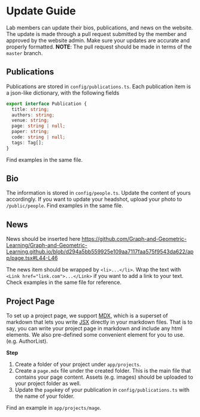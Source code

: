 # Update Guide

Lab members can update their bios, publications, and news on the website. The update is made through a pull request submitted by the member and approved by the website admin. Make sure your updates are accurate and properly formatted.
**NOTE**: The pull request should be made in terms of the `master` branch.

## Publications
Publications are stored in `config/publications.ts`. Each publication item is a json-like dictionary, with the following fields

```typescript
export interface Publication {
  title: string;
  authors: string;
  venue: string;
  page: string | null;
  paper: string;
  code: string | null;
  tags: Tag[];
}
```
Find examples in the same file.

## Bio
The information is stored in `config/people.ts`. Update the content of yours accordingly. If you want to update your headshot, upload your photo to `/public/people`. Find examples in the same file.

## News
News should be inserted here
https://github.com/Graph-and-Geometric-Learning/Graph-and-Geometric-Learning.github.io/blob/d294a5bb559925e109aa7117faa575f9543da622/app/page.tsx#L44-L46

The news item should be wrapped by `<li>...</li>`. Wrap the text with `<Link href="link.com">...</Link>` if you want to add a link to your text. Check examples in the same file for reference.


## Project Page
To set up a project page, we support [MDX](https://mdxjs.com/), which is a superset of markdown that lets you write  [JSX](https://react.dev/learn/writing-markup-with-jsx) directly in your markdown files. That is to say, you can write your project page in markdown and include any html elements. We also pre-defined some convenient element for you to use. (e.g. AuthorList).

**Step**
1. Create a folder of your project under `app/projects`.
2. Create a `page.mdx` file under the created folder. This is the main file that contains your page content. Assets (e.g. images) should be uploaded to your project folder as well.
3. Update the `page`key of your publication in `config/publications.ts` with the name of your folder.


Find an example in `app/projects/mage`.